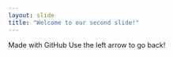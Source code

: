 ```yaml
---
layout: slide
title: "Welcome to our second slide!"
---
```

Made with GitHub
Use the left arrow to go back!
